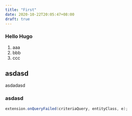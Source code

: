 ```yaml
---
title: "First"
date: 2020-10-22T20:05:47+08:00
draft: true
---
```



### Hello Hugo

 1. aaa
 1. bbb
 1. ccc


## asdasd

asdadasd


### asdasd


```java
extension.onQueryFailed(criteriaQuery, entityClass, e);

```